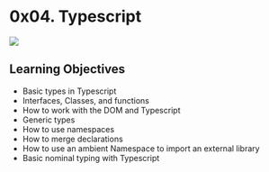 # 0x04. Typescript
<img src="https://s3.amazonaws.com/alx-intranet.hbtn.io/uploads/medias/2019/12/baea85b5e9a9fb5c36ec.png?X-Amz-Algorithm=AWS4-HMAC-SHA256&X-Amz-Credential=AKIARDDGGGOUSBVO6H7D%2F20240313%2Fus-east-1%2Fs3%2Faws4_request&X-Amz-Date=20240313T200932Z&X-Amz-Expires=86400&X-Amz-SignedHeaders=host&X-Amz-Signature=af24b116b1e6bb0651292b229eb629dd5ea8f1b82b03f470e47d8b2b4dd15a05" />

## Learning Objectives
- Basic types in Typescript
- Interfaces, Classes, and functions
- How to work with the DOM and Typescript
- Generic types
- How to use namespaces
- How to merge declarations
- How to use an ambient Namespace to import an external library
- Basic nominal typing with Typescript
